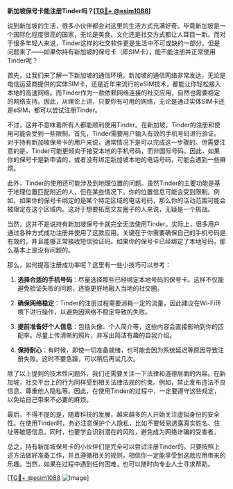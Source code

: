 **新加坡保号卡能注册Tinder吗？[[TG💪+ @esim1088](https://t.me/s/esim1088)]**

说到新加坡的生活，很多小伙伴都会对这里的生活方式充满好奇。毕竟新加坡是一个国际化程度很高的国家，无论是美食、文化还是社交方式都让人耳目一新。而对于很多年轻人来说，Tinder这样的社交软件更是生活中不可或缺的一部分。但是问题来了——如果你持有新加坡的保号卡（即SIM卡），能不能注册并正常使用Tinder呢？

首先，让我们来了解一下新加坡的通信环境。新加坡的通信网络非常发达，无论是电信运营商提供的实体SIM卡，还是近年来流行的eSIM技术，都能让你轻松接入本地的高速网络。而Tinder作为一款依赖网络连接的社交应用，自然也需要稳定的网络支持。因此，从理论上讲，只要你有可用的网络，无论是通过实体SIM卡还是eSIM，都可以尝试注册Tinder。

不过，这并不意味着所有人都能顺利使用Tinder。在新加坡，Tinder的注册和使用可能会受到一些限制。首先，Tinder需要用户输入有效的手机号码进行验证。对于持有新加坡保号卡的用户来说，通常情况下是可以完成这一步骤的。但需要注意的是，Tinder可能更倾向于接受本地的手机号码，而非国际号码。因此，如果你的保号卡是新申请的，或者没有绑定新加坡本地的电话号码，可能会遇到一些麻烦。

此外，Tinder的使用还可能涉及到地理位置的问题。虽然Tinder的主要功能是基于地理位置匹配附近的人，但在某些情况下，你的位置信息可能会受到限制。例如，如果你的保号卡绑定的是某个特定区域的电话号码，那么你的活动范围可能会被限定在这个区域内。这对于想要拓宽交友圈子的人来说，无疑是一个挑战。

当然，这并不是说持有新加坡保号卡就完全无法使用Tinder。实际上，很多用户通过各种方式成功注册并使用了这款应用。关键在于你需要确保自己的手机号码是有效的，并且能够正常接收短信验证码。如果你的保号卡已经绑定了本地号码，那么基本上是没有问题的。

那么，如何提高注册成功率呢？这里有一些小技巧可以参考：

1. **选择合适的手机号码**：尽量选择那些已经绑定本地号码的保号卡。这样不仅能避免验证失败的问题，还能更好地融入当地的社交圈。
   
2. **确保网络稳定**：Tinder的注册过程需要消耗一定的流量，因此建议在Wi-Fi环境下进行操作，以避免因网络不稳定导致的失败。

3. **提前准备好个人信息**：包括头像、个人简介等，这些内容会直接影响到你的匹配率。尽量上传清晰的照片，并写出简洁有趣的自我介绍。

4. **保持耐心**：有时候，即使一切准备就绪，也可能会因为系统延迟等原因导致注册失败。这时不要急躁，可以稍后再试几次。

除了以上提到的技术性问题外，我们还需要关注一下法律和道德层面的内容。在新加坡，社交平台上的行为同样受到相关法律法规的约束。例如，禁止发布违法不良信息、尊重他人隐私等。因此，在使用Tinder的过程中，一定要遵守这些规定，以免给自己带来不必要的麻烦。

最后，不得不提的是，随着科技的发展，越来越多的人开始关注虚拟身份的安全性。在使用Tinder时，务必注意保护个人隐私，比如不要轻易透露真实姓名、住址等敏感信息。同时，也要学会识别潜在的风险，避免成为网络诈骗的受害者。

总之，持有新加坡保号卡的小伙伴们是完全可以尝试注册Tinder的。只要按照上述方法做好准备工作，并且遵循相关的规则，相信你一定能享受到这款应用带来的乐趣。当然，如果在过程中遇到任何困难，也可以随时向专业人士寻求帮助。

[[TG💪+ @esim1088](https://t.me/s/esim1088) ![Image](https://i.postimg.cc/4NQfJmqS/Snipaste-2025-05-13-00-14-12.png)]